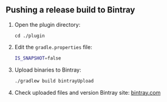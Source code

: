 ## Pushing a release build to Bintray

1. Open the plugin directory:
    ```
    cd ./plugin
    ```
1. Edit the `gradle.properties` file:
   ```bash
   IS_SNAPSHOT=false
   ```
1. Upload binaries to Bintray:
   ```bash
   ./gradlew build bintrayUpload
   ```
1. Check uploaded files and version Bintray site: [bintray.com](https://bintray.com/myumatov/ru.cian/rustore-publish-gradle-plugin)   
